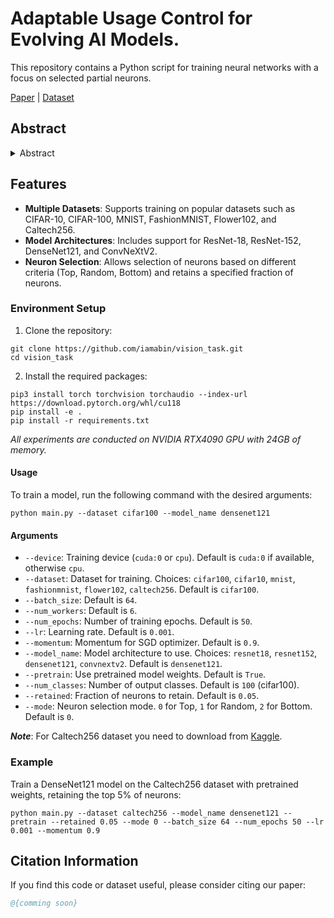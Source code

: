 # Adaptable Usage Control for Evolving AI Models.

This repository contains a Python script for training neural networks with a focus on selected partial neurons. 

[Paper](https://exapme) | [Dataset](https://pytorch.org/vision/stable/datasets.html)

## Abstract

<details><summary>Abstract</summary>


This repository contains a Python script for training neural networks with a focus on selected partial neurons. 

</details>

## Features

- **Multiple Datasets**: Supports training on popular datasets such as CIFAR-10, CIFAR-100, MNIST, FashionMNIST, Flower102, and Caltech256.
- **Model Architectures**: Includes support for ResNet-18, ResNet-152, DenseNet121, and ConvNeXtV2.
- **Neuron Selection**: Allows selection of neurons based on different criteria (Top, Random, Bottom) and retains a specified fraction of neurons.

### Environment Setup

1. Clone the repository:

```
git clone https://github.com/iamabin/vision_task.git
cd vision_task
```

2. Install the required packages:

```
pip3 install torch torchvision torchaudio --index-url https://download.pytorch.org/whl/cu118
pip install -e .
pip install -r requirements.txt
```

*All experiments are conducted on NVIDIA RTX4090 GPU with 24GB of memory.*

#### Usage

To train a model, run the following command with the desired arguments:

```
python main.py --dataset cifar100 --model_name densenet121
```

#### Arguments

- `--device`: Training device (`cuda:0` or `cpu`). Default is `cuda:0` if available, otherwise `cpu`.
- `--dataset`: Dataset for training. Choices: `cifar100`, `cifar10`, `mnist`, `fashionmnist`, `flower102`, `caltech256`. Default is `cifar100`.
- `--batch_size`: Default is `64`.
- `--num_workers`: Default is `6`.
- `--num_epochs`: Number of training epochs. Default is `50`.
- `--lr`: Learning rate. Default is `0.001`.
- `--momentum`: Momentum for SGD optimizer. Default is `0.9`.
- `--model_name`: Model architecture to use. Choices: `resnet18`, `resnet152`, `densenet121`, `convnextv2`. Default is `densenet121`.
- `--pretrain`: Use pretrained model weights. Default is `True`.
- `--num_classes`: Number of output classes. Default is `100` (cifar100).
- `--retained`: Fraction of neurons to retain. Default is `0.05`.
- `--mode`: Neuron selection mode. `0` for Top, `1` for Random, `2` for Bottom. Default is `0`.

***Note***: For Caltech256 dataset you need to download from [Kaggle](https://www.kaggle.com/datasets/jessicali9530/caltech256).

### Example

Train a DenseNet121 model on the Caltech256 dataset with pretrained weights, retaining the top 5% of neurons:

```
python main.py --dataset caltech256 --model_name densenet121 --pretrain --retained 0.05 --mode 0 --batch_size 64 --num_epochs 50 --lr 0.001 --momentum 0.9
```

## Citation Information

If you find this code or dataset useful, please consider citing our paper:

```bib
@{comming soon}
```

